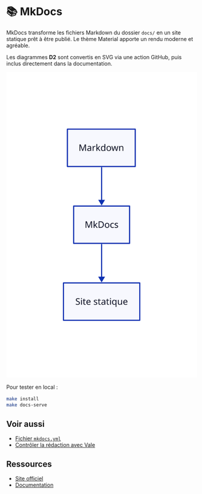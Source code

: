 # 📚 MkDocs

MkDocs transforme les fichiers Markdown du dossier `docs/` en un site statique prêt à être publié. Le thème Material apporte un rendu moderne et agréable.

Les diagrammes **D2** sont convertis en SVG via une action GitHub, puis inclus directement dans la documentation.

![MkDocs build](../assets/mkdocs.svg)

Pour tester en local :
```bash
make install
make docs-serve
```

## Voir aussi

- [Fichier `mkdocs.yml`](../reference/mkdocs-yml.md)
- [Contrôler la rédaction avec Vale](../guides/qualite-redaction-vale.md)

## Ressources
- [Site officiel](https://www.mkdocs.org/)
- [Documentation](https://www.mkdocs.org/user-guide/)
